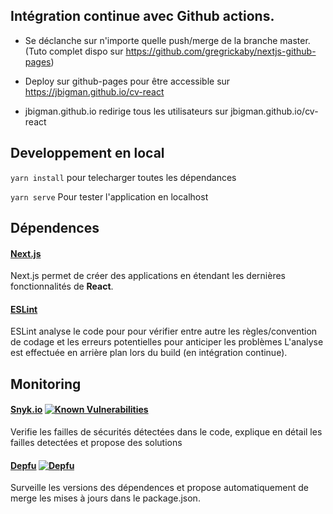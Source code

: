
  


  

## Intégration continue avec Github actions.

  

- Se déclanche sur n'importe quelle push/merge de la branche master. (Tuto complet dispo sur https://github.com/gregrickaby/nextjs-github-pages)

  

- Deploy sur github-pages pour être accessible sur https://jbigman.github.io/cv-react

  

- jbigman.github.io redirige tous les utilisateurs sur jbigman.github.io/cv-react

  

## Developpement en local

  

`yarn install` pour telecharger toutes les dépendances

`yarn serve` Pour tester l'application en localhost

  
  

## Dépendences

#### **[Next.js](https://nextjs.org/)** 
Next.js permet de créer des applications en étendant les dernières fonctionnalités de **React**.

####  [ESLint](https://eslint.org)
ESLint analyse le code pour pour vérifier entre autre les règles/convention de codage et les erreurs potentielles pour anticiper les problèmes
L'analyse est effectuée en arrière plan lors du build (en intégration continue).

## Monitoring
#### [Snyk.io](https://snyk.io) [![Known Vulnerabilities](https://snyk.io/test/github/jbigman/cv-react/badge.svg)](https://snyk.io/test/github/jbigman/cv-react)
Verifie les failles de sécurités détectées dans le code, explique en détail les failles detectées et propose des solutions
#### [Depfu](https://depfu.com)  [![Depfu](https://badges.depfu.com/badges/fc60fb793d5d7bfc6e5888e14ea67a7f/count.svg)](https://depfu.com/github/jbigman/cv-react?project_id=39175)
Surveille les versions des dépendences et propose automatiquement de merge les mises à jours dans le package.json.

